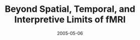 ---
title: "Beyond Spatial, Temporal, and Interpretive Limits of fMRI"
project_id: 
date: 2005-05-06
conference_id: ""
presenters:
   - peter_bandettini
summary: "<p>OHBM 2005 education program, Toronto, CA</p>"
file: /assets/presentations/T176.ppt
filename: T176.ppt
layout: presentation
---